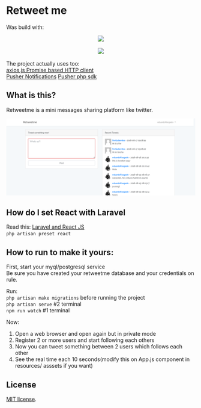 #  Retweet me
Was build with:

<p align="center"><img src="https://laravel.com/assets/img/components/logo-laravel.svg"></p>
<p align="center"><img src="https://upload.wikimedia.org/wikipedia/commons/a/a7/React-icon.svg" width="80px"></p>

The project actually uses too:\
[axios.js Promise based HTTP client ](https://github.com/axios/axios)\
[Pusher Notifications](https://pusher.com/)
[Pusher php sdk](https://github.com/pusher/pusher-http-php)

## What is this?
Retweetme is a mini messages sharing platform like twitter.

![Retweetme shot](./.readme-static/shot.png)

## How do I set React with Laravel
Read this:
[Laravel and React JS](https://laravel.com/docs/5.6/frontend#using-react)\
`php artisan preset react`

## How to run to make it yours:
First, start your myql/postgresql service\
Be sure you have created your retweetme database and your credentials on rule.

Run:\
`php artisan make migrations` before running the project\
`php artisan serve` #2 terminal\
`npm run watch` #1 terminal

Now:
1. Open a web browser and open again but in private mode
2. Register 2 or more users and start following each others
3. Now you can tweet something between 2 users which follows each other
4. See the real time each 10 seconds(modify this on App.js component in resources/ asssets if you want)

## License
[MIT license](https://opensource.org/licenses/MIT).
